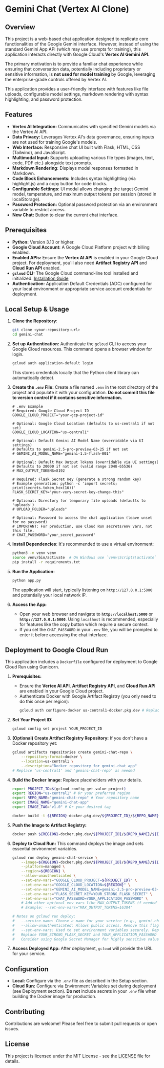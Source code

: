 # Gemini Chat (Vertex AI Clone)

## Overview

This project is a web-based chat application designed to replicate core functionalities of the Google Gemini interface. However, instead of using the standard Gemini App API (which may use prompts for training), this application interacts directly with Google Cloud's **Vertex AI Gemini API**.

The primary motivation is to provide a familiar chat experience while ensuring that conversation data, potentially including proprietary or sensitive information, is **not used for model training** by Google, leveraging the enterprise-grade controls offered by Vertex AI.

This application provides a user-friendly interface with features like file uploads, configurable model settings, markdown rendering with syntax highlighting, and password protection.

## Features

* **Vertex AI Integration:** Communicates with specified Gemini models via the Vertex AI API.
* **Data Privacy:** Leverages Vertex AI's data governance, ensuring inputs are not used for training Google's models.
* **Web Interface:** Responsive chat UI built with Flask, HTML, CSS (Tailwind), and JavaScript.
* **Multimodal Input:** Supports uploading various file types (images, text, code, PDF etc.) alongside text prompts.
* **Markdown Rendering:** Displays model responses formatted in Markdown.
* **Code Block Enhancements:** Includes syntax highlighting (via highlight.js) and a copy button for code blocks.
* **Configurable Settings:** UI modal allows changing the target Gemini model, temperature, and maximum output tokens per session (stored in localStorage).
* **Password Protection:** Optional password protection via an environment variable to restrict access.
* **New Chat:** Button to clear the current chat interface.

## Prerequisites

* **Python:** Version 3.10 or higher.
* **Google Cloud Account:** A Google Cloud Platform project with billing enabled.
* **Enabled APIs:** Ensure the **Vertex AI API** is enabled in your Google Cloud project. For deployment, you'll also need **Artifact Registry API** and **Cloud Run API** enabled.
* **`gcloud` CLI:** The Google Cloud command-line tool installed and initialized. [Installation Guide](https://cloud.google.com/sdk/docs/install)
* **Authentication:** Application Default Credentials (ADC) configured for your local environment or appropriate service account credentials for deployment.

## Local Setup & Usage

1.  **Clone the Repository:**
    ```bash
    git clone <your-repository-url>
    cd gemini-chat
    ```

2.  **Set up Authentication:**
    Authenticate the `gcloud` CLI to access your Google Cloud resources. This command opens a browser window for login.
    ```bash
    gcloud auth application-default login
    ```
    This stores credentials locally that the Python client library can automatically detect.

3.  **Create the `.env` File:**
    Create a file named `.env` in the root directory of the project and populate it with your configuration. **Do not commit this file to version control if it contains sensitive information.**

    ```plaintext
    # .env Example
    # Required: Google Cloud Project ID
    GOOGLE_CLOUD_PROJECT="your-gcp-project-id"

    # Optional: Google Cloud Location (defaults to us-central1 if not set)
    GOOGLE_CLOUD_LOCATION="us-central1"

    # Optional: Default Gemini AI Model Name (overridable via UI settings)
    # Defaults to gemini-2.5-pro-preview-03-25 if not set
    # GEMINI_AI_MODEL_NAME="gemini-1.5-flash-001"

    # Optional: Default Max Output Tokens (overridable via UI settings)
    # Defaults to 20000 if not set (valid range 2048-65536)
    # MAX_OUTPUT_TOKENS=8192

    # Required: Flask Secret Key (generate a strong random key)
    # Example generation: python -c 'import secrets; print(secrets.token_hex(16))'
    FLASK_SECRET_KEY="your-very-secret-key-change-this"

    # Optional: Directory for temporary file uploads (defaults to 'uploads')
    # UPLOAD_FOLDER="uploads"

    # Optional: Password to access the chat application (leave unset for no password)
    # IMPORTANT: For production, use Cloud Run secrets/env vars, not this file.
    # CHAT_PASSWORD="your_secret_password"
    ```

4.  **Install Dependencies:**
    It's recommended to use a virtual environment:
    ```bash
    python3 -m venv venv
    source venv/bin/activate  # On Windows use `venv\Scripts\activate`
    pip install -r requirements.txt
    ```

5.  **Run the Application:**
    ```bash
    python app.py
    ```
    The application will start, typically listening on `http://127.0.0.1:5000` and potentially your local network IP.

6.  **Access the App:**
    * Open your web browser and navigate to **`http://localhost:5000`** or **`http://127.0.0.1:5000`**. Using `localhost` is recommended, especially for features like the copy button which require a secure context.
    * If you set the `CHAT_PASSWORD` in your `.env` file, you will be prompted to enter it before accessing the chat interface.

## Deployment to Google Cloud Run

This application includes a `Dockerfile` configured for deployment to Google Cloud Run using Gunicorn.

1.  **Prerequisites:**
    * Ensure the **Vertex AI API**, **Artifact Registry API**, and **Cloud Run API** are enabled in your Google Cloud project.
    * Authenticate Docker with Google Artifact Registry (you only need to do this once per region):
        ```bash
        gcloud auth configure-docker us-central1-docker.pkg.dev # Replace us-central1 if needed
        ```

2.  **Set Your Project ID:**
    ```bash
    gcloud config set project YOUR_PROJECT_ID
    ```

3.  **(Optional) Create Artifact Registry Repository:**
    If you don't have a Docker repository yet:
    ```bash
    gcloud artifacts repositories create gemini-chat-repo \
        --repository-format=docker \
        --location=us-central1 \
        --description="Docker repository for gemini-chat app"
    # Replace 'us-central1' and 'gemini-chat-repo' as needed
    ```

4.  **Build the Docker Image:**
    Replace placeholders with your details.
    ```bash
    export PROJECT_ID=$(gcloud config get-value project)
    export REGION="us-central1" # Or your preferred region
    export REPO_NAME="gemini-chat-repo" # Your repository name
    export IMAGE_NAME="gemini-chat-app"
    export IMAGE_TAG="v1.0" # Or your desired tag

    docker build -t ${REGION}-docker.pkg.dev/${PROJECT_ID}/${REPO_NAME}/${IMAGE_NAME}:${IMAGE_TAG} .
    ```

5.  **Push the Image to Artifact Registry:**
    ```bash
    docker push ${REGION}-docker.pkg.dev/${PROJECT_ID}/${REPO_NAME}/${IMAGE_NAME}:${IMAGE_TAG}
    ```

6.  **Deploy to Cloud Run:**
    This command deploys the image and sets essential environment variables.

    ```bash
    gcloud run deploy gemini-chat-service \
        --image=${REGION}-docker.pkg.dev/${PROJECT_ID}/${REPO_NAME}/${IMAGE_NAME}:${IMAGE_TAG} \
        --platform=managed \
        --region=${REGION} \
        --allow-unauthenticated \
        --set-env-vars="GOOGLE_CLOUD_PROJECT=${PROJECT_ID}" \
        --set-env-vars="GOOGLE_CLOUD_LOCATION=${REGION}" \
        --set-env-vars="GEMINI_AI_MODEL_NAME=gemini-2.5-pro-preview-03-25" \
        --set-env-vars="FLASK_SECRET_KEY=YOUR_STRONG_FLASK_SECRET" \
        --set-env-vars="CHAT_PASSWORD=YOUR_APPLICATION_PASSWORD" \
        # Add other optional env vars like MAX_OUTPUT_TOKENS if needed
        # Example: --set-env-vars="MAX_OUTPUT_TOKENS=16384"

    # Notes on gcloud run deploy:
    #   --service-name: Choose a name for your service (e.g., gemini-chat-service).
    #   --allow-unauthenticated: Allows public access. Remove this flag and configure IAM for private access.
    #   --set-env-vars: Used to set environment variables securely. Repeat for each variable.
    #   Replace YOUR_STRONG_FLASK_SECRET and YOUR_APPLICATION_PASSWORD with secure values.
    #   Consider using Google Secret Manager for highly sensitive values and referencing them in Cloud Run.
    ```

7.  **Access Deployed App:** After deployment, `gcloud` will provide the URL for your service.

## Configuration

* **Local:** Configure via the `.env` file as described in the Setup section.
* **Cloud Run:** Configure via Environment Variables set during deployment (see Deployment section). **Do not** include secrets in your `.env` file when building the Docker image for production.

## Contributing

Contributions are welcome! Please feel free to submit pull requests or open issues.

## License

This project is licensed under the MIT License - see the [LICENSE](LICENSE) file for details.
